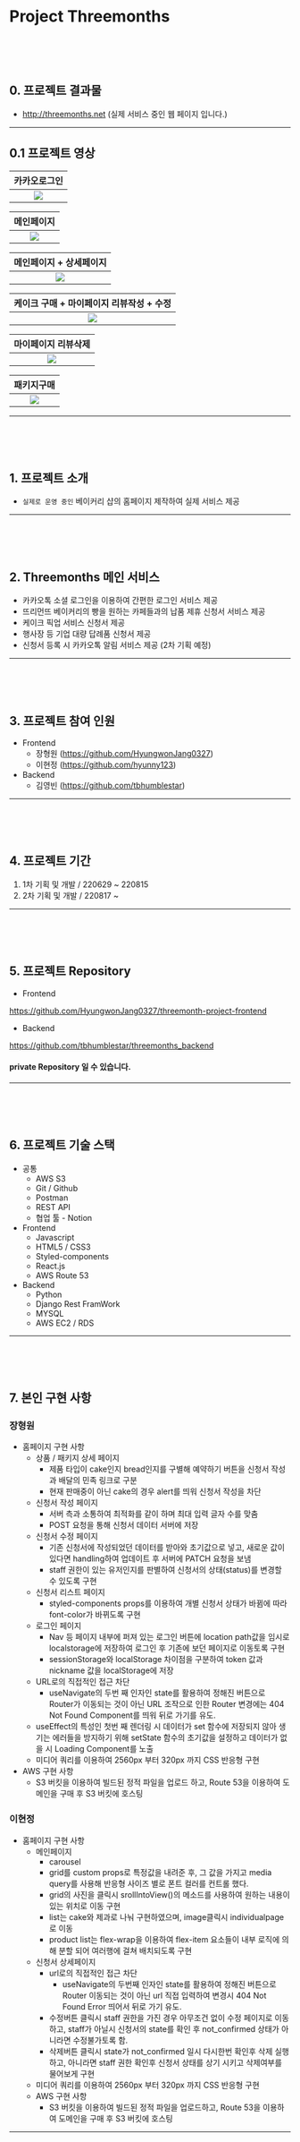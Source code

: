 # Project Threemonths

<br>
<br>
<br>

## 0. 프로젝트 결과물

- http://threemonths.net
  (실제 서비스 중인 웹 페이지 입니다.)

---
## 0.1 프로젝트 영상
<div align="center">

  |카카오로그인|
  |:-:|
  |<img witdh=1000 src="https://github.com/hyunny123/react_project/assets/99958421/91052bd1-9116-4ed3-b932-82592728f17f">|

  |메인페이지|
  |:-:|
  |<img witdh=1000 src="https://github.com/hyunny123/react_project/assets/99958421/fba181ac-51fb-43c2-a998-8cd8b05ef6de">|
  
  |메인페이지 + 상세페이지|
  |:-:|
  |<img witdh=1000 src="https://github.com/hyunny123/react_project/assets/99958421/e4fd0968-758f-4347-a712-ce7753de951c">|

  |케이크 구매 + 마이페이지 리뷰작성 + 수정|
  |:-:|
  |<img witdh=1000 src="https://github.com/hyunny123/react_project/assets/99958421/19de7048-2525-4bdf-ab9e-bffaa5a1b059">|

  |마이페이지 리뷰삭제|
  |:-:|
  |<img witdh=1000 src="https://github.com/hyunny123/react_project/assets/99958421/cf4616ad-d891-43a1-aafa-7e55690347b6">|
    
  |패키지구매|
  |:-:|
  |<img witdh=1000 src="https://github.com/hyunny123/react_project/assets/99958421/b10a32ef-c4ae-47d9-841e-ad22a1ee7593">|

  
</div>

---

<br>
<br>
<br>

## 1. 프로젝트 소개

- `실제로 운영 중인` 베이커리 샵의 홈페이지 제작하여 실제 서비스 제공

---

<br>
<br>
<br>

## 2. Threemonths 메인 서비스

- 카카오톡 소셜 로그인을 이용하여 간편한 로그인 서비스 제공
- 뜨리먼뜨 베이커리의 빵을 원하는 카페들과의 납품 제휴 신청서 서비스 제공
- 케이크 픽업 서비스 신청서 제공
- 행사장 등 기업 대량 답례품 신청서 제공
- 신청서 등록 시 카카오톡 알림 서비스 제공 (2차 기획 예정)

---

<br>
<br>
<br>

## 3. 프로젝트 참여 인원

- Frontend
  - 장형원 (https://github.com/HyungwonJang0327)
  - 이현정 (https://github.com/hyunny123)
- Backend
  - 김영빈 (https://github.com/tbhumblestar)

---

<br>
<br>
<br>

## 4. 프로젝트 기간

1. 1차 기획 및 개발 / 220629 ~ 220815
2. 2차 기획 및 개발 / 220817 ~

---

<br>
<br>
<br>

## 5. 프로젝트 Repository

- Frontend

https://github.com/HyungwonJang0327/threemonth-project-frontend

- Backend

https://github.com/tbhumblestar/threemonths_backend

#### private Repository 일 수 있습니다.

---

<br>
<br>
<br>

## 6. 프로젝트 기술 스택

- 공통
  - AWS S3
  - Git / Github
  - Postman
  - REST API
  - 협업 툴 - Notion
- Frontend
  - Javascript
  - HTML5 / CSS3
  - Styled-components
  - React.js
  - AWS Route 53
- Backend
  - Python
  - Django Rest FramWork
  - MYSQL
  - AWS EC2 / RDS

---

<br>
<br>
<br>

## 7. 본인 구현 사항

### 장형원

- 홈페이지 구현 사항
  - 상품 / 패키지 상세 페이지
    - 제품 타입이 cake인지 bread인지를 구별해 예약하기 버튼을 신청서 작성과 배달의 민족 링크로 구분
    - 현재 판매중이 아닌 cake의 경우 alert를 띄워 신청서 작성을 차단
  - 신청서 작성 페이지
    - 서버 측과 소통하여 최적화를 같이 하며 최대 입력 글자 수를 맞춤
    - POST 요청을 통해 신청서 데이터 서버에 저장
  - 신청서 수정 페이지
    - 기존 신청서에 작성되었던 데이터를 받아와 초기값으로 넣고, 새로운 값이 있다면 handling하여 업데이트 후 서버에 PATCH 요청을 보냄
    - staff 권한이 있는 유저인지를 판별하여 신청서의 상태(status)를 변경할 수 있도록 구현
  - 신청서 리스트 페이지
    - styled-components props를 이용하여 개별 신청서 상태가 바뀜에 따라 font-color가 바뀌도록 구현
  - 로그인 페이지
    - Nav 등 페이지 내부에 퍼져 있는 로그인 버튼에 location path값을 임시로 localstorage에 저장하여 로그인 후 기존에 보던 페이지로 이동토록 구현
    - sessionStorage와 localStorage 차이점을 구분하여 token 값과 nickname 값을 localStorage에 저장
  - URL로의 직접적인 접근 차단
    - useNavigate의 두번 째 인자인 state를 활용하여 정해진 버튼으로 Router가 이동되는 것이 아닌 URL 조작으로 인한 Router 변경에는 404 Not Found Component를 띄워 뒤로 가기를 유도.
  - useEffect의 특성인 첫번 째 렌더링 시 데이터가 set 함수에 저장되지 않아 생기는 에러들을 방지하기 위해 setState 함수의 초기값을 설정하고 데이터가 없을 시 Loading Component를 노출
  - 미디어 쿼리를 이용하여 2560px 부터 320px 까지 CSS 반응형 구현
- AWS 구현 사항
  - S3 버킷을 이용하여 빌드된 정적 파일을 업로드 하고, Route 53을 이용하여 도메인을 구매 후 S3 버킷에 호스팅

### 이현정

- 홈페이지 구현 사항
  - 메인페이지
    - carousel
    - grid를 custom props로 특정값을 내려준 후, 그 값을 가지고 media query를 사용해 반응형 사이즈 별로 폰트 컬러를 컨트롤 했다.
    - grid의 사진을 클릭시 srollIntoView()의 메소드를 사용하여 원하는 내용이 있는 위치로 이동 구현
    - list는 cake와 제과로 나눠 구현하였으며, image클릭시 individualpage로 이동
    - product list는 flex-wrap을 이용하여 flex-item 요소들이 내부 로직에 의해 분할 되어 여러행에 걸쳐 배치되도록 구현
  - 신청서 상세페이지
    - url로의 직접적인 접근 차단
      - useNavigate의 두번째 인자인 state를 활용하여 정해진 버튼으로 Router 이동되는 것이 아닌 url 직접 입력하여 변경시 404 Not Found Error 띄어서 뒤로 가기 유도.
    - 수정버튼 클릭시 staff 권한을 가진 경우 아무조건 없이 수정 페이지로 이동하고, staff가 아닐시 신청서의 state를 확인 후 not_confirmed 상태가 아니라면 수정불가토록 함.
    - 삭제버튼 클릭시 state가 not_confirmed 일시 다시한번 확인후 삭제 실행하고, 아니라면 staff 권한 확인후 신청서 상태를 상기 시키고 삭제여부를 물어보게 구현
  - 미디어 쿼리를 이용하여 2560px 부터 320px 까지 CSS 반응형 구현
  - AWS 구현 사항
    - S3 버킷을 이용하여 빌드된 정적 파일을 업로드하고, Route 53을 이용하여 도메인을 구매 후 S3 버킷에 호스팅

---

<br>
<br>
<br>
